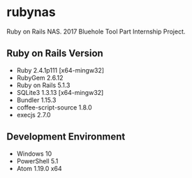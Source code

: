 # rubynas
Ruby on Rails NAS. 2017 Bluehole Tool Part Internship Project.
## Ruby on Rails Version
* Ruby 2.4.1p111 [x64-mingw32]
* RubyGem 2.6.12
* Ruby on Rails 5.1.3
* SQLite3 1.3.13 [x64-mingw32]
* Bundler 1.15.3
* coffee-script-source 1.8.0
* execjs 2.7.0

## Development Environment
* Windows 10
* PowerShell 5.1
* Atom 1.19.0 x64
